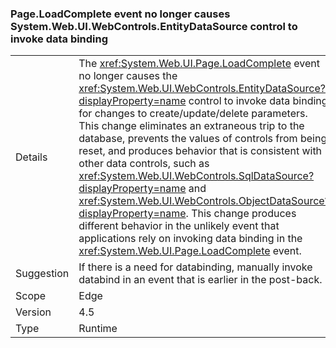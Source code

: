 ### Page.LoadComplete event no longer causes System.Web.UI.WebControls.EntityDataSource control to invoke data binding

|   |   |
|---|---|
|Details|The <xref:System.Web.UI.Page.LoadComplete> event no longer causes the <xref:System.Web.UI.WebControls.EntityDataSource?displayProperty=name> control to invoke data binding for changes to create/update/delete parameters. This change eliminates an extraneous trip to the database, prevents the values of controls from being reset, and produces behavior that is consistent with other data controls, such as <xref:System.Web.UI.WebControls.SqlDataSource?displayProperty=name> and <xref:System.Web.UI.WebControls.ObjectDataSource?displayProperty=name>. This change produces different behavior in the unlikely event that applications rely on invoking data binding in the <xref:System.Web.UI.Page.LoadComplete> event.|
|Suggestion|If there is a need for databinding, manually invoke databind in an event that is earlier in the post-back.|
|Scope|Edge|
|Version|4.5|
|Type|Runtime|

